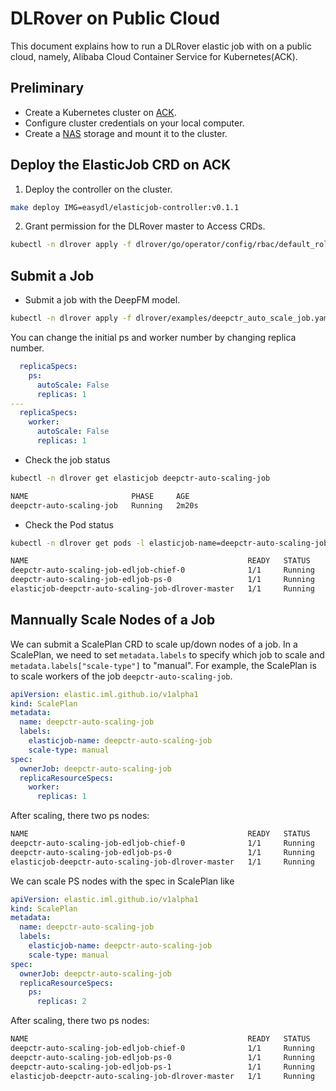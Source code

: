 # DLRover on Public Cloud

This document explains how to run a DLRover elastic job with on a public cloud,
namely, Alibaba Cloud Container Service for Kubernetes(ACK).

## Preliminary

- Create a Kubernetes cluster on [ACK](https://help.aliyun.com/document_detail/309552.htm?spm=a2c4g.11186623.0.0.168f6b7aegH7nI#task-2112671). 
- Configure cluster credentials on your local computer.
- Create a [NAS](https://help.aliyun.com/document_detail/477380.html?spm=a2c4g.11186623.0.0.10635c83Xn7Tkh) storage and mount it to the cluster.

## Deploy the ElasticJob CRD on ACK

1. Deploy the controller on the cluster.

```bash
make deploy IMG=easydl/elasticjob-controller:v0.1.1
```

2. Grant permission for the DLRover master to Access CRDs.

```bash
kubectl -n dlrover apply -f dlrover/go/operator/config/rbac/default_role.yaml 
```

## Submit a Job

- Submit a job with the DeepFM model.

```bash
kubectl -n dlrover apply -f dlrover/examples/deepctr_auto_scale_job.yaml
```
You can change the initial ps and worker number by changing replica number.
```yaml
  replicaSpecs:
    ps:
      autoScale: False
      replicas: 1
---
  replicaSpecs:
    worker:
      autoScale: False
      replicas: 1
```
- Check the job status

```bash
kubectl -n dlrover get elasticjob deepctr-auto-scaling-job
```

```bash
NAME                       PHASE     AGE
deepctr-auto-scaling-job   Running   2m20s
```

- Check the Pod status

```bash
kubectl -n dlrover get pods -l elasticjob-name=deepctr-auto-scaling-job
```

```bash
NAME                                                 READY   STATUS    RESTARTS   AGE
deepctr-auto-scaling-job-edljob-chief-0              1/1     Running   0          12s
deepctr-auto-scaling-job-edljob-ps-0                 1/1     Running   0          12s
elasticjob-deepctr-auto-scaling-job-dlrover-master   1/1     Running   0          19s
```

## Mannually Scale Nodes of a Job

We can submit a ScalePlan CRD to scale up/down nodes of a job.
In a ScalePlan, we need to set `metadata.labels` to specify
which job to scale and `metadata.labels["scale-type"]` to "manual".
For example, the ScalePlan is to scale
workers of the job `deepctr-auto-scaling-job`.

```yaml
apiVersion: elastic.iml.github.io/v1alpha1
kind: ScalePlan
metadata:
  name: deepctr-auto-scaling-job
  labels:
    elasticjob-name: deepctr-auto-scaling-job
    scale-type: manual
spec:
  ownerJob: deepctr-auto-scaling-job
  replicaResourceSpecs:
    worker:
      replicas: 1
```
After scaling, there two ps nodes:

``` bash
NAME                                                 READY   STATUS    RESTARTS   AGE
deepctr-auto-scaling-job-edljob-chief-0              1/1     Running   0          7m36s
deepctr-auto-scaling-job-edljob-ps-0                 1/1     Running   0          7m36s
elasticjob-deepctr-auto-scaling-job-dlrover-master   1/1     Running   0          7m43s
```


We can scale PS nodes with the spec in ScalePlan like

```yaml
apiVersion: elastic.iml.github.io/v1alpha1
kind: ScalePlan
metadata:
  name: deepctr-auto-scaling-job
  labels:
    elasticjob-name: deepctr-auto-scaling-job
    scale-type: manual
spec:
  ownerJob: deepctr-auto-scaling-job
  replicaResourceSpecs:
    ps:
      replicas: 2
```

After scaling, there two ps nodes:

``` bash
NAME                                                 READY   STATUS    RESTARTS   AGE
deepctr-auto-scaling-job-edljob-chief-0              1/1     Running   0          7m36s
deepctr-auto-scaling-job-edljob-ps-0                 1/1     Running   0          7m36s
deepctr-auto-scaling-job-edljob-ps-1                 1/1     Running   0          2m50s
elasticjob-deepctr-auto-scaling-job-dlrover-master   1/1     Running   0          7m43s
```
